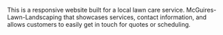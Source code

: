 This is a responsive website built for  a local lawn care service. McGuires-Lawn-Landscaping that showcases services, contact information, and allows customers to easily get in touch for quotes or scheduling.
